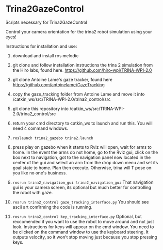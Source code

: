 # Trina2GazeControl
Scripts necessary for Trina2GazeControl

Control your camera orientation for the trina2 robot simulation using your eyes!

Instructions for installation and use:

1. download and install ros melodic 

2. git clone and follow installation instructions the trina 2 simulation from the Hiro labs, found here. https://github.com/hiro-wpi/TRINA-WPI-2.0

3. git clone Antoine Lame's gaze tracker, found here https://github.com/antoinelame/GazeTracking

4. copy the gaze_tracking folder from Antoine Lame and move it into /catkin_ws/src/TRINA-WPI-2.0/trina2_control/src

5. git clone this repository into /catkin_ws/src/TRINA-WPI-2.0/trina2_control/src

6. return your cmd directory to catkin_ws to launch and run this. You will need 4 command windows.

7. `roslaunch trina2_gazebo trina2.launch`

8. press play on gazebo when it starts to Rviz will open, wait for arms to home. In the event the arms do not home, go to the Rviz gui, click on the box next to navigation, got to
the navigation panel now located in the center of the gui and select an arm from the drop down menu and set its goal state to home. Plan then execute. Otherwise, trina will T pose 
on you like no one's business.

9. `rosrun trina2_navigation_gui trina2_navigation_gui`  That navigation gui is your camera screen, its optional but much better for controlling the robot with gaze.

10. `rosrun trina2_control gaze_tracking_interface.py`  You should see ascii art confirming the code is running. 

11. `rosrun trina2_control key_tracking_interface.py`   Optional, but reccomended if you want to use the robot to move around and not just look. Instructions for keys will appear on the cmd window. You need to be clicked on the command window to use the keyboard steering. It outputs velocity, so it won't stop moving just because you stop pressing keys.
